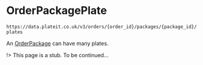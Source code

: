 # OrderPackagePlate

`https://data.plateit.co.uk/v3/orders/{order_id}/packages/{package_id}/plates`

An [OrderPackage](/objects/order-package.md) can have many plates.

!> This page is a stub. To be continued...
